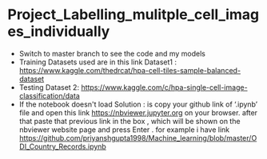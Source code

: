 # Project_Labelling_mulitple_cell_images_individually
- Switch to master branch to see the code and my models
- Training Datasets used are in this link Dataset1 : https://www.kaggle.com/thedrcat/hpa-cell-tiles-sample-balanced-dataset
- Testing Dataset 2: https://www.kaggle.com/c/hpa-single-cell-image-classification/data
- If the notebook doesn't load
Solution : is copy your github link of ‘.ipynb’ file and open this link https://nbviewer.jupyter.org on your browser. after that paste that previous link in the box ,
which will be shown on the nbviewer website page and press Enter . for example i have link https://github.com/priyanshgupta1998/Machine_learning/blob/master/ODI_Country_Records.ipynb
